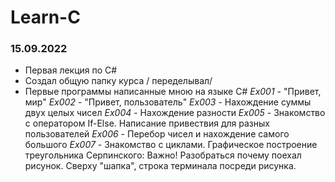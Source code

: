 # Learn-C

### 15.09.2022

  * Первая лекция по C#
  * Создал общую папку курса / переделывал/
  * Первые программы написанные мною на языке C#
  *Ex001* - "Привет, мир"
  *Ex002* - "Привет, пользователь"
  *Ex003* - Нахождение суммы двух целых чисел
  *Ex004* - Нахождение разности
  *Ex005* - Знакомство с оператором If-Else. Написание привествия для разных пользователей
  *Ex006* - Перебор чисел и нахождение самого большого
  *Ex007* - Знакомство с циклами. Графическое построение треугольника Серпинского:
                  Важно! Разобраться почему поехал рисунок. Сверху "шапка", строка терминала посреди рисунка.
 
 
